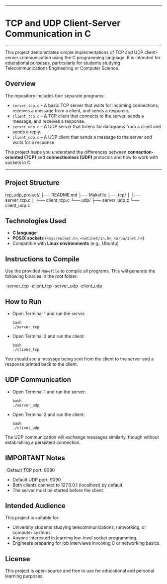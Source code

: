 ____________________________________________________________________________________________________________________________________________________________________________________________________________________
# TCP and UDP Client-Server Communication in C
____________________________________________________________________________________________________________________________________________________________________________________________________________________

This project demonstrates simple implementations of TCP and UDP client-server communication using the C programming language. It is intended for educational purposes, particularly for students studying Telecommunications Engineering or Computer Science.

## Overview

The repository includes four separate programs:

- `server_tcp.c` – A basic TCP server that waits for incoming connections, receives a message from a client, and sends a response.
- `client_tcp.c` – A TCP client that connects to the server, sends a message, and receives a response.
- `server_udp.c` – A UDP server that listens for datagrams from a client and sends a reply.
- `client_udp.c` – A UDP client that sends a message to the server and waits for a response.

This project helps you understand the differences between **connection-oriented (TCP)** and **connectionless (UDP)** protocols and how to work with sockets in C.

---

## Project Structure

tcp_udp_project/
├── README.md
├── Makefile
├── tcp/
│ ├── server_tcp.c
│ └── client_tcp.c
└── udp/
├── server_udp.c
└── client_udp.c


## Technologies Used

- **C language**
- **POSIX sockets** (`<sys/socket.h>`, `<netinet/in.h>`, `<arpa/inet.h>`)
- Compatible with **Linux environments** (e.g., Ubuntu)


## Instructions to Compile

Use the provided `Makefile` to compile all programs.
This will generate the following binaries in the root folder:

-server_tcp
-client_tcp
-server_udp
-client_udp

 
 ## How to Run

- Open Terminal 1 and run the server.

      bash
      ./server_tcp

- Open Terminal 2 and run the client:

      bash
      ./client_tcp

You should see a message being sent from the client to the server and a response printed back to the client.

 
## UDP Communication

- Open Terminal 1 and run the server:

      bash
      ./server_udp

- Open Terminal 2 and run the client:

      bash
      ./client_udp
  
The UDP communication will exchange messages similarly, though without establishing a persistent connection.


## IMPORTANT Notes

-Default TCP port: 8080
- Default UDP port: 9090
- Both clients connect to 127.0.0.1 (localhost) by default.
- The server must be started before the client.

## Intended Audience

This project is suitable for:

  - University students studying telecommunications, networking, or computer systems.
  - Anyone interested in learning low-level socket programming.
  - Engineers preparing for job interviews involving C or networking basics.

## License

This project is open-source and free to use for educational and personal learning purposes.

